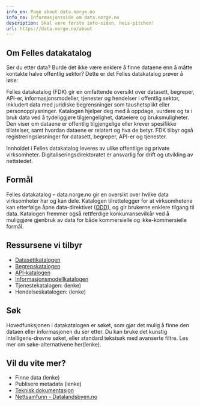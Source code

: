 ```yaml
---
info_en: Page about data.norge.no
info_no: Informasjonsside om data.norge.no
description: Skal være første info-siden, heis-pitchen!
url: https://data.norge.no/about
---
```


## Om Felles datakatalog

Ser du etter data? Burde det ikke være enklere å finne dataene enn å måtte kontakte halve offentlig sektor? Dette er det Felles datakatalog prøver å løse:

Felles datakatalog (FDK) gir en omfattende oversikt over datasett, begreper, API-er, informasjonsmodeller, tjenester og hendelser i offentlig sektor, inkludert data med juridiske begrensninger som taushetsplikt eller personopplysninger. Katalogen hjelper deg med å oppdage, vurdere og ta i bruk data ved å tydeliggjøre tilgjengelighet, dataeiere og bruksmuligheter. Den viser om dataene er offentlig tilgjengelige eller krever spesifikke tillatelser, samt hvordan dataene er relatert og hva de betyr. FDK tilbyr også registreringsløsninger for datasett, begreper, API-er og tjenester.

Innholdet i Felles datakatalog leveres av ulike offentlige og private virksomheter. Digitaliseringsdirektoratet er ansvarlig for drift og utvikling av nettstedet.

## Formål

Felles datakatalog – data.norge.no gir en oversikt over hvilke data virksomheter har og kan dele. Katalogen tilrettelegger for at virksomhetene kan etterfølge åpne data-direktivet ([ODD](https://www.digdir.no/datadeling/oversikt-over-eu-regelverk-om-deling-og-bruk-av-data/3251#pne_datadirektivetopen_data_directive_odd)), og gir brukerne enklere tilgang til data. Katalogen fremmer også rettferdige konkurransevilkår ved å muliggjøre gjenbruk av data for både kommersielle og ikke-kommersielle formål.

## Ressursene vi tilbyr

- [Datasettkatalogen](https://data.norge.no/datasets)
- [Begrepskatalogen](https://data.norge.no/concepts)
- [API-katalogen](https://data.norge.no/data-services)
- [Informasjonsmodellkatalogen](https://data.norge.no/information-models)
- Tjenestekatalogen: (lenke)
- Hendelseskatalogen: (lenke)

## Søk

Hovedfunksjonen i datakatalogen er søket, som gjør det mulig å finne den dataen eller informasjonen du ser etter. Du kan bruke det kunstig intelligens-drevne søket, eller standard tekstsøk med avanserte filtre. Les mer om søke-alternativene her(lenke).

## Vil du vite mer?

- Finne data (lenke)
- Publisere metadata (lenke)
- [Teknisk dokumentasjon](https://informasjonsforvaltning.github.io/)
- [Nettsamfunn - Datalandsbyen.no](https://datalandsbyen.norge.no/)
